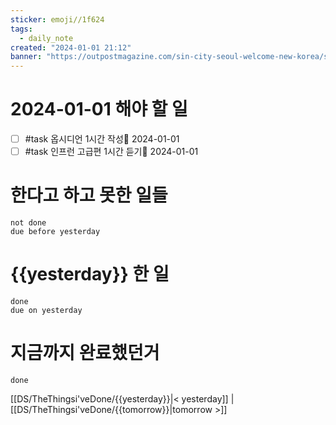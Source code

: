 ```yaml
---
sticker: emoji//1f624
tags:
  - daily_note
created: "2024-01-01 21:12"
banner: "https://outpostmagazine.com/sin-city-seoul-welcome-new-korea/seoul-skyline-photo/"
---
```


# 2024-01-01 해야 할 일

- [ ] #task 옵시디언 1시간 작성📅 2024-01-01
- [ ] #task 인프런 고급편 1시간 듣기📅 2024-01-01

# 한다고 하고 못한 일들
```tasks
not done
due before yesterday
```
# {{yesterday}} 한 일
```tasks
done
due on yesterday
```
# 지금까지 완료했던거 
```tasks
done
```
[[DS/TheThingsi'veDone/{{yesterday}}|< yesterday]] | [[DS/TheThingsi'veDone/{{tomorrow}}|tomorrow >]]